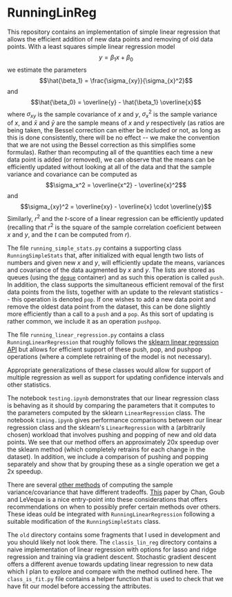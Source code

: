 # RunningLinReg

This repository contains an implementation of simple linear regression that allows the efficient addition of new data points and removing of old data points.  With a least squares simple linear regression model
$$y = \beta_1 x + \beta_0$$
we estimate the parameters 
$$\hat{\beta_1} = \frac{\sigma_{xy}}{\sigma_{x}^2}$$
and
$$\hat{\beta_0} = \overline{y} - \hat{\beta_1} \overline{x}$$
where $\sigma_{xy}$ is the sample covariance of $x$ and $y$, $\sigma_{x}^2$ is the sample variance of $x$, and $\bar{x}$ and $\bar{y}$ are the sample means of $x$ and $y$ respectively (as ratios are being taken, the Bessel correction can either be included or not, as long as this is done consistently, there will be no effect -- we make the convention that we are not using the Bessel correction as this simplifies some formulas).  Rather than recomputing all of the quantities each time a new data point is added (or removed), we can observe that the means can be efficiently updated without looking at all of the data and that the sample variance and covariance can be computed as 
$$\sigma_x^2 = \overline{x^2} - \overline{x}^2$$
and
$$\sigma_{xy}^2 = \overline{xy} - \overline{x} \cdot \overline{y}$$
Similarly, $r^2$ and the $t$-score of a linear regression can be efficiently updated (recalling that $r^2$ is the square of the sample correlation coeficient between $x$ and $y$, and the $t$ can be computed from $r$).  

The file ``running_simple_stats.py`` contains a supporting class ``RunningSimpleStats`` that, after initialized with equal length two lists of numbers and given new $x$ and $y$, will efficiently update the means, variances and covariance of the data augmented by $x$ and $y$.  The lists are stored as queues (using the [``deque``](https://docs.python.org/3/library/collections.html) container) and as such this operation is called ``push``.  In addition, the class supports the simultaneous efficient removal of the first data points from the lists, together with an update to the relevant statistics -- this operation is denoted ``pop``.  If one wishes to add a new data point and remove the oldest data point from the dataset, this can be done slightly more efficiently than a call to a ``push`` and a ``pop``.  As this sort of updating is rather common, we include it as an operation ``pushpop``.  

The file ``running_linear_regression.py`` contains a class ``RunningLinearRegression`` that roughly follows the [sklearn linear regression API](https://scikit-learn.org/stable/modules/generated/sklearn.linear_model.LinearRegression.html) but allows for efficient support of these push, pop, and pushpop operations (where a complete retraining of the model is not necessary).  

Appropriate generalizations of these classes would allow for support of multiple regression as well as support for updating confidence intervals and other statistics.  

The notebook ``testing.ipynb`` demonstrates that our linear regression class is behaving as it should by comparing the parameters that it computes to the parameters computed by the sklearn ``LinearRegression`` class.  The notebook ``timing.ipynb`` gives performance comparisons between our linear regression class and the sklearn's ``LinearRegression`` with a (arbitrarily chosen) workload that involves pushing and popping of new and old data points.  We see that our method offers an approximately 20x speedup over the sklearn method (which completely retrains for each change in the dataset).  In addition, we include a comparison of pushing and popping separately and show that by grouping these as a single operation we get a 2x speedup.  

There are several [other methods](https://en.wikipedia.org/wiki/Algorithms_for_calculating_variance) of computing the sample variance/covariance that have different tradeoffs.  [This](https://www.cs.yale.edu/publications/techreports/tr222.pdf) paper by Chan, Goub and LeVeque is a nice entry-point into these considerations that offers recommendations on when to possibly prefer certain methods over others.  These ideas ould be integrated with ``RunningLinearRegression`` following a suitable modification of the ``RunningSimpleStats`` class.  

The ``old`` directory contains some fragments that I used in development and you should likely not look there.  The ``classis_lin_reg`` directory contains a naive implementation of linear regression with options for lasso and ridge regression and training via gradient descent.  Stochastic gradient descent offers a different avenue towards updating linear regression to new data which I plan to explore and compare with the method outlined here.  The ``class_is_fit.py`` file contains a helper function that is used to check that we have fit our model before accessing the attributes.  

